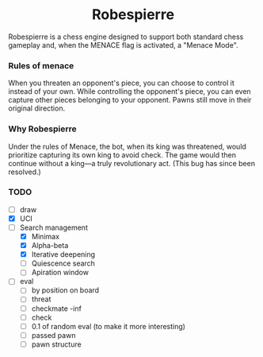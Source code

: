<div align="center">
  
# Robespierre

</div>

Robespierre is a chess engine designed to support both standard chess gameplay and, when the MENACE flag is activated, a "Menace Mode".

### Rules of menace

When you threaten an opponent's piece, you can choose to control it instead of your own. While controlling the opponent's piece, you can even capture other pieces belonging to your opponent. Pawns still move in their original direction.

### Why Robespierre

Under the rules of Menace, the bot, when its king was threatened, would prioritize capturing its own king to avoid check. The game would then continue without a king—a truly revolutionary act. (This bug has since been resolved.)

### TODO

- [ ] draw
- [x] UCI
- [ ] Search management
  - [x] Minimax
  - [x] Alpha-beta
  - [x] Iterative deepening
  - [ ] Quiescence search
  - [ ] Apiration window
- [ ] eval
  - [ ] by position on board
  - [ ] threat
  - [ ] checkmate -inf
  - [ ] check
  - [ ] 0.1 of random eval (to make it more interesting)
  - [ ] passed pawn
  - [ ] pawn structure
